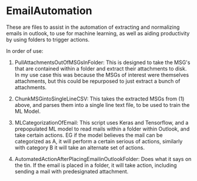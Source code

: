 # EmailAutomation

These are files to assist in the automation of extracting and normalizing emails in outlook, to use for machine learning, as well as aiding productivity by using folders to trigger actions.

In order of use:
1. PullAttachmentsOutOfMSGsInFolder: This is designed to take the MSG's that are contained within a folder and extract their attachments to disk. In my use case this was because the MSGs of interest were themselves attachments, but this could be repurposed to just extract a bunch of attachments.

2. ChunkMSGintoSingleLineCSV: This takes the extracted MSGs from (1) above, and parses them into a single line text file, to be used to train the ML Model.

3. MLCategorizationOfEmail: This script uses Keras and Tensorflow, and a prepopulated ML model to read mails within a folder within Outlook, and take certain actions. EG if the model believes the mail can be categorized as A, it will perform a certain serious of actions, similarly with category B it will take an alternate set of actions.

4. AutomatedActionAfterPlacingEmailinOutlookFolder: Does what it says on the tin. If the email is placed in a folder, it will take action, including sending a mail with predesignated attachment.
